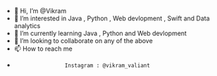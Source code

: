 - 👋 Hi, I’m @Vikram
- 👀 I’m interested in Java , Python , Web devlopment , Swift and Data analytics
- 🌱 I’m currently learning Java , Python and Web devlopment
- 💞️ I’m looking to collaborate on any of the above
- 📫 How to reach me   
-                     Instagram : @vikram_valiant

<!---
Vikram-kaki/Vikram-kaki is a ✨ special ✨ repository because its `README.md` (this file) appears on your GitHub profile.
You can click the Preview link to take a look at your changes.
--->
